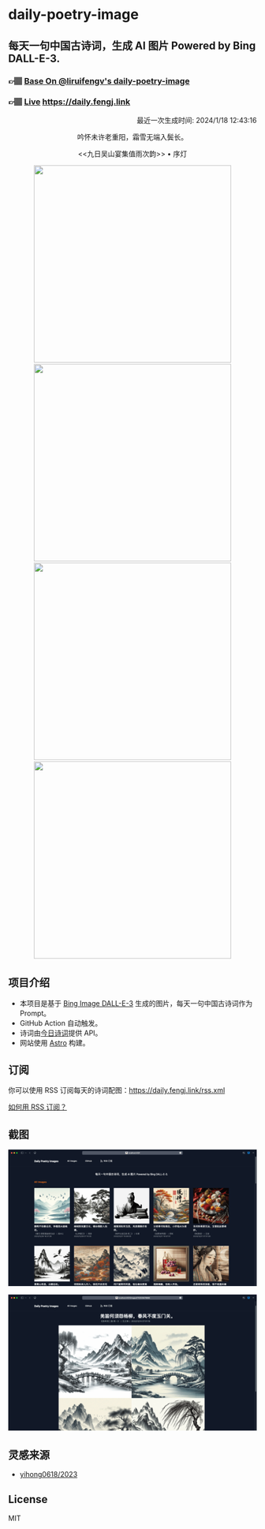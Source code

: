 
# daily-poetry-image

## 每天一句中国古诗词，生成 AI 图片 Powered by Bing DALL-E-3.

### 👉🏽 [Base On @liruifengv's daily-poetry-image](https://github.com/liruifengv/daily-poetry-image)

### 👉🏽 [Live](https://daily.fengj.link) https://daily.fengj.link

<p align="right">
  最近一次生成时间: 2024/1/18 12:43:16
</p>
<p align="center">
吟怀未许老重阳，霜雪无端入鬓长。
</p>
<p align="center">
<<九日吴山宴集值雨次韵>> • 序灯
</p>
<p align="center">
<img src="https://tse4.mm.bing.net/th/id/OIG.CWAYGCFbzs7DODL9n2Z8" height="400" width="400" />
<img src="https://tse2.mm.bing.net/th/id/OIG.UGg7fT05cESS9QWXnwaT" height="400" width="400" />
<img src="https://tse4.mm.bing.net/th/id/OIG.IQoO4.enRgJnLdPtuFz_" height="400" width="400" />
<img src="https://tse2.mm.bing.net/th/id/OIG.3h8uOBpy6Itbwdn9Si1f" height="400" width="400" />
</p>

## 项目介绍

-   本项目是基于 [Bing Image DALL-E-3](https://www.bing.com/images/create) 生成的图片，每天一句中国古诗词作为 Prompt。
-   GitHub Action 自动触发。
-   诗词由[今日诗词](https://www.jinrishici.com/)提供 API。
-   网站使用 [Astro](https://astro.build) 构建。

## 订阅

你可以使用 RSS 订阅每天的诗词配图：https://daily.fengj.link/rss.xml

[如何用 RSS 订阅？](https://zhuanlan.zhihu.com/p/55026716)

## 截图

![图片列表](./screenshots/Snipaste_2023-12-28_21-00-26.png)

![图片详情](./screenshots/Snipaste_2023-12-28_21-00-53.png)

## 灵感来源

-   [yihong0618/2023](https://github.com/yihong0618/2023)

## License

MIT
